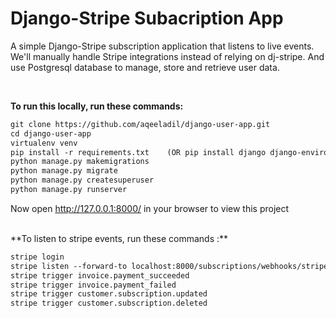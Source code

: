 ﻿# Django-Stripe Subacription App
A simple Django-Stripe subscription application that listens to live events. We'll manually handle Stripe integrations instead of relying on dj-stripe. And use Postgresql database to manage, store and retrieve user data. 

<br>

**To run this locally, run these commands:**

```html
git clone https://github.com/aqeeladil/django-user-app.git
cd django-user-app
virtualenv venv
pip install -r requirements.txt    (OR pip install django django-environ stripe psycopg2-binary)
python manage.py makemigrations
python manage.py migrate
python manage.py createsuperuser
python manage.py runserver
```

Now open http://127.0.0.1:8000/ in your browser to view this project

<br>
**To listen to stripe events, run these commands :**

```html
stripe login
stripe listen --forward-to localhost:8000/subscriptions/webhooks/stripe/
stripe trigger invoice.payment_succeeded
stripe trigger invoice.payment_failed
stripe trigger customer.subscription.updated
stripe trigger customer.subscription.deleted

```
<br><br>







        
